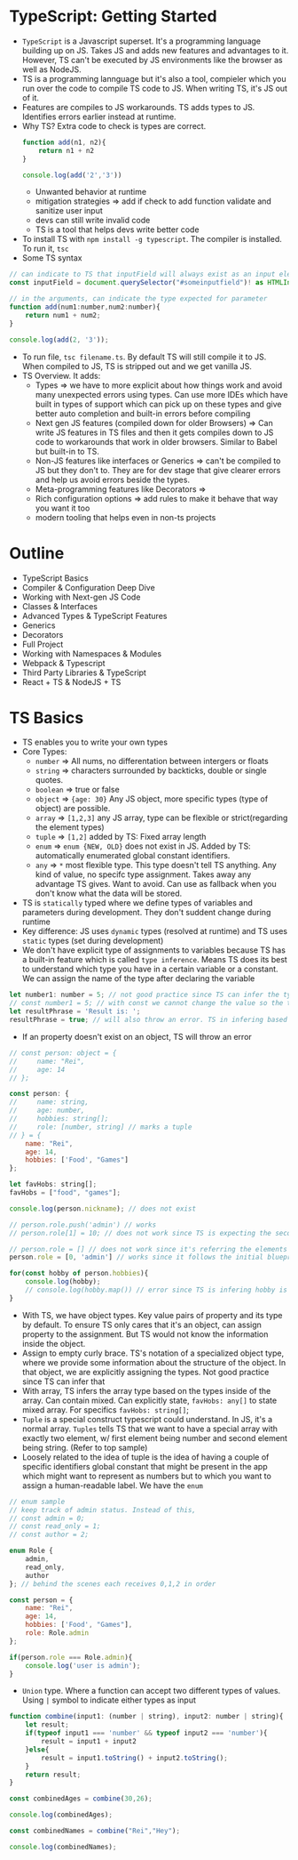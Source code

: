 # TypeScript: Getting Started
- `TypeScript` is a Javascript superset. It's a programming language building up on JS. Takes JS and adds new features and advantages to it. However, TS can't be executed by JS environments like the browser as well as NodeJS.
- TS is a programming lannguage but it's also a tool, compieler which you run over the code to compile TS code to JS. When writing TS, it's JS out of it.
- Features are compiles to JS workarounds. TS adds types to JS. Identifies errors earlier instead at runtime.
- Why TS? Extra code to check is types are correct. 
    ```js
    function add(n1, n2){
        return n1 + n2
    }

    console.log(add('2','3'))
    ```
    - Unwanted behavior at runtime
    - mitigation strategies => add if check to add function validate and sanitize user input
    - devs can still write invalid code
    - TS is a tool that helps devs write better code
- To install TS with `npm install -g typescript`. The compiler is installed. To run it, `tsc`
- Some TS syntax
```js
// can indicate to TS that inputField will always exist as an input element;
const inputField = document.querySelector("#someinputfield")! as HTMLInputElement;

// in the arguments, can indicate the type expected for parameter
function add(num1:number,num2:number){
    return num1 + num2;
}

console.log(add(2, '3'));
```
- To run file, `tsc filename.ts`. By default TS will still compile it to JS. When compiled to JS, TS is stripped out and we get vanilla JS.
- TS Overview. It adds:
    - Types => we have to more explicit about how things work and avoid many unexpected errors using types. Can use more IDEs which have built in types of support which can pick up on these types and give better auto completion and built-in errors before compiling
    - Next gen JS features (compiled down for older Browsers) => Can write JS features in TS files and then it gets compiles down to JS code to workarounds that work in older browsers. Similar to Babel but built-in to TS.
    - Non-JS features like interfaces or Generics => can't be compiled to JS but they don't to. They are for dev stage that give clearer errors and help us avoid errors beside the types.
    - Meta-programming features like Decorators => 
    - Rich configuration options => add rules to make it behave that way you want it too
    - modern tooling that helps even in non-ts projects 

# Outline
- TypeScript Basics
- Compiler & Configuration Deep Dive
- Working with Next-gen JS Code
- Classes & Interfaces
- Advanced Types & TypeScript Features
- Generics
- Decorators
- Full Project
- Working with Namespaces & Modules
- Webpack & Typescript
- Third Party Libraries & TypeScript
- React + TS & NodeJS + TS

# TS Basics
- TS enables you to write your own types
- Core Types:
    - `number` => All nums, no differentation between intergers or floats
    - `string` => characters surrounded by backticks, double or single quotes.
    - `boolean` => true or false
    - `object` => `{age: 30}` Any JS object, more specific types (type of object) are possible.
    - `array` => `[1,2,3]` any JS array, type can be flexible or strict(regarding the element types)
    - `tuple` => `[1,2]` added by TS: Fixed array length
    - `enum` => `enum {NEW, OLD}` does not exist in JS. Added by TS: automatically enumerated global constant identifiers.
    - `any` => `*` most flexible type. This type doesn't tell TS anything. Any kind of value, no specifc type assignment. Takes away any advantage TS gives. Want to avoid. Can use as fallback when you don't know what the data will be stored.
- TS is `statically` typed where we define types of variables and parameters during development. They don't suddent change during runtime
- Key difference: JS uses `dynamic` types (resolved at runtime) and TS uses `static` types (set during development)
- We don't have explicit type of assignments to variables because TS has a built-in feature which is called `type inference`. Means TS does its best to understand which type you have in a certain variable or a constant. We can assign the name of the type after declaring the variable
```js
let number1: number = 5; // not good practice since TS can infer the type based on the value. Only good when it is undefined. So TS knows what type it'll be later when reassigned
// const number1 = 5; // with const we cannot change the value so the type is locked as well
let resultPhrase = 'Result is: ';
resultPhrase = true; // will also throw an error. TS in infering based on the intiial assignment
```
- If an property doesn't exist on an object, TS will throw an error
```js
// const person: object = {
//     name: "Rei",
//     age: 14
// };

const person: {
//     name: string,
//     age: number,
//     hobbies: string[];
//     role: [number, string] // marks a tuple
// } = {
    name: "Rei",
    age: 14,
    hobbies: ['Food', "Games"]
};

let favHobs: string[];
favHobs = ["food", "games"];

console.log(person.nickname); // does not exist

// person.role.push('admin') // works
// person.role[1] = 10; // does not work since TS is expecting the second element to be a string

// person.role = [] // does not work since it's referring the elements cnnot be empty
person.role = [0, 'admin'] // works since it follows the initial blueprint

for(const hobby of person.hobbies){
    console.log(hobby);
    // console.log(hobby.map()) // error since TS is infering hobby is a string and not an array.
}
```
- With TS, we have object types. Key value pairs of property and its type by default. To ensure TS only cares that it's an object, can assign property to the assignment. But TS would not know the information inside the object.
- Assign to empty curly brace. TS's notation of a specialized object type, where we provide some information about the structure of the object. In that object, we are explicitly assigning the types. Not good practice since TS can infer that
- With array, TS infers the array type based on the types inside of the array. Can contain mixed. Can explicitly state, `favHobs: any[]` to state mixed array. For specifics `favHobs: string[]`;
- `Tuple` is a special construct typescript could understand. In JS, it's a normal array. `Tuples` tells TS that we want to have a special array with exactly two element, w/ first element being number and second element being string. (Refer to top sample)
- Loosely related to the idea of tuple is the idea of having a couple of specific identifiers global constant that might be present in the app which might want to represent as numbers but to which you want to assign a human-readable label. We have the `enum`
```js
// enum sample
// keep track of admin status. Instead of this,
// const admin = 0;
// const read_only = 1;
// const author = 2;

enum Role {
    admin,
    read_only,
    author
}; // behind the scenes each receives 0,1,2 in order

const person = {
    name: "Rei",
    age: 14,
    hobbies: ['Food', "Games"],
    role: Role.admin
};

if(person.role === Role.admin){
    console.log('user is admin');
}

```
- `Union` type. Where a function can accept two different types of values. Using `|` symbol to indicate either types as input
```js
function combine(input1: (number | string), input2: number | string){
    let result;
    if(typeof input1 === 'number' && typeof input2 === 'number'){
        result = input1 + input2
    }else{
        result = input1.toString() + input2.toString();
    }
    return result; 
}

const combinedAges = combine(30,26);

console.log(combinedAges);

const combinedNames = combine("Rei","Hey");

console.log(combinedNames);
```